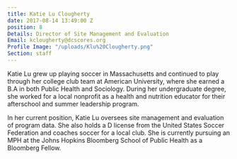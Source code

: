 ```yaml
---
title: Katie Lu Clougherty
date: 2017-08-14 13:49:00 Z
position: 8
Details: Director of Site Management and Evaluation
Email: kclougherty@dcscores.org
Profile Image: "/uploads/Klu%20Clougherty.png"
Section: staff
---
```


Katie Lu grew up playing soccer in Massachusetts and continued to play through her college club team at American University, where she earned a B.A in both Public Health and Sociology. During her undergraduate degree, she worked for a local nonprofit as a health and nutrition educator for their afterschool and summer leadership program.

In her current position, Katie Lu oversees site management and evaluation of program data. She also holds a D license from the United States Soccer Federation and coaches soccer for a local club. She is currently pursuing an MPH at the Johns Hopkins Bloomberg School of Public Health as a Bloomberg Fellow. 